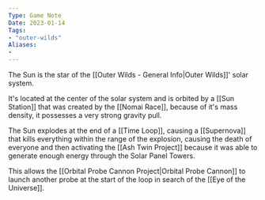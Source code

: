```yaml
---
Type: Game Note
Date: 2023-01-14
Tags:
- "outer-wilds"
Aliases:
- 
---
```

The Sun is the star of the [[Outer Wilds - General Info|Outer Wilds]]' solar system.

It's located at the center of the solar system and is orbited by a [[Sun Station]] that was created by the  [[Nomai Race]], because of it's mass density, it possesses a very strong gravity pull.

The Sun explodes at the end of a [[Time Loop]], causing a [[Supernova]] that kills everything within the range of the explosion, causing the death of everyone and then activating the [[Ash Twin Project]] because it was able to generate enough energy through the Solar Panel Towers.

This allows the [[Orbital Probe Cannon Project|Orbital Probe Cannon]] to launch another probe at the start of the loop in search of the [[Eye of the Universe]].